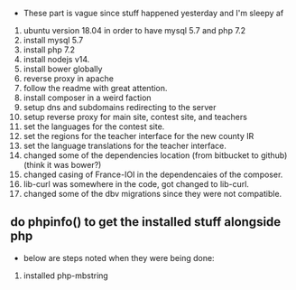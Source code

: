 * These part is vague since stuff happened yesterday and I'm sleepy af
1. ubuntu version 18.04 in order to have mysql 5.7 and php 7.2
1. install mysql 5.7
2. install php 7.2
1. install nodejs v14. 
3. install bower globally
5. reverse proxy in apache
6. follow the readme with great attention. 
7. install composer in a weird faction
8. setup dns and subdomains redirecting to the server
9. setup reverse proxy for main site, contest site, and teachers
10. set the languages for the contest site. 
11. set the regions for the teacher interface for the new county IR
12. set the language translations for the teacher interface.
13. changed some of the dependencies location (from bitbucket to github) (think it was bower?)
14. changed casing of France-IOI in the dependencaies of the composer.
15. lib-curl was somewhere in the code, got changed to lib-curl.
16. changed some of the dbv migrations since they were not compatible.
## do phpinfo() to get the installed stuff alongside php
* below are steps noted when they were being done:
1. installed php-mbstring